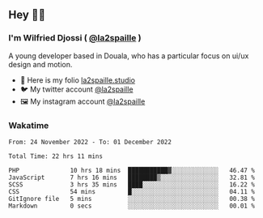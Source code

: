 ## Hey 👋🏾
### I'm Wilfried Djossi ( <a href="https://twitter.com/la2spaille/" target="_blank">@la2spaille</a> )
A young developer based in Douala, who has a particular focus on ui/ux design and motion.

- 🎨 Here is my folio [la2spaille.studio](https://la2spaille.studio/)
- 🐦 My twitter account [@la2spaille](https://twitter.com/la2spaille/)
- 🖼 My instagram account [@la2spaille](https://www.instagram.com/la2spaille/)

### Wakatime
<!--START_SECTION:waka-->

```text
From: 24 November 2022 - To: 01 December 2022

Total Time: 22 hrs 11 mins

PHP              10 hrs 18 mins  ███████████▓░░░░░░░░░░░░░   46.47 %
JavaScript       7 hrs 16 mins   ████████▒░░░░░░░░░░░░░░░░   32.81 %
SCSS             3 hrs 35 mins   ████░░░░░░░░░░░░░░░░░░░░░   16.22 %
CSS              54 mins         █░░░░░░░░░░░░░░░░░░░░░░░░   04.11 %
GitIgnore file   5 mins          ░░░░░░░░░░░░░░░░░░░░░░░░░   00.38 %
Markdown         0 secs          ░░░░░░░░░░░░░░░░░░░░░░░░░   00.01 %
```

<!--END_SECTION:waka-->
<!--
**la2spaille/la2spaille** is a ✨ _special_ ✨ repository because its `README.md` (this file) appears on your GitHub profile.

Here are some ideas to get you started:

- 🔭 I’m currently working on ...
- 🌱 I’m currently learning ...
- 👯 I’m looking to collaborate on ...
- 🤔 I’m looking for help with ...
- 💬 Ask me about ...
- 📫 How to reach me: ...
- 😄 Pronouns: ...
- ⚡ Fun fact: ...
-->
